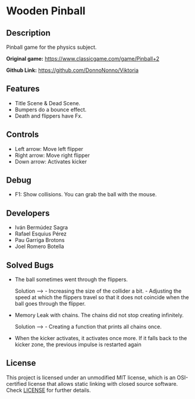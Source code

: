 # Wooden Pinball
 
## Description
Pinball game for the physics subject. 

**Original game:** https://www.classicgame.com/game/Pinball+2

**Github Link:** https://github.com/DonnoNonno/Viktoria

## Features
 - Title Scene & Dead Scene.
 - Bumpers do a bounce effect.
 - Death and flippers have Fx.

## Controls

 - Left arrow: Move left flipper
 - Right arrow: Move right flipper
 - Down arrow: Activates kicker

## Debug

 - F1: Show collisions. You can grab the ball with the mouse.

## Developers

 - Iván Bermúdez Sagra
 - Rafael Esquius Pérez
 - Pau Garriga Brotons
 - Joel Romero Botella

## Solved Bugs
 - The ball sometimes went through the flippers.

   Solution --> - Increasing the size of the collider a bit.
              - Adjusting the speed at which the flippers travel so that it does not coincide when the ball goes through the flipper.
 
 - Memory Leak with chains. The chains did not stop creating infinitely.

   Solution --> - Creating a function that prints all chains once.
   
 - When the kicker activates, it activates once more. If it falls back to the kicker zone, the previous impulse is restarted again

## License

This project is licensed under an unmodified MIT license, which is an OSI-certified license that allows static linking with closed source software. Check [LICENSE](LICENSE) for further details.
